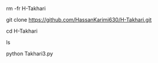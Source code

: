 rm -fr H-Takhari

git clone 
https://github.com/HassanKarimi630/H-Takhari.git

cd H-Takhari

ls

python Takhari3.py
